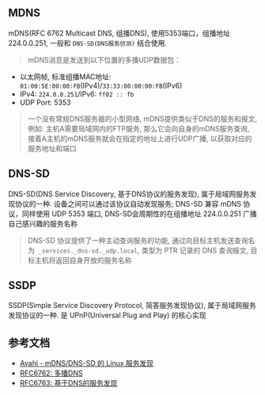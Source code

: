 
## MDNS
mDNS(RFC 6762 Multicast DNS, 组播DNS), 使用5353端口，组播地址 224.0.0.251, 一般和 `DNS-SD(DNS服务侦测)` 结合使用.

> mDNS消息是发送到以下位置的多播UDP数据包：
- 以太网帧, 标准组播MAC地址: `01:00:5E:00:00:FB`(IPv4)/`33:33:00:00:00:FB`(IPv6)
- IPv4: `224.0.0.251`/IPv6: `ff02 :: fb`
- UDP Port: 5353

> 一个没有常规DNS服务器的小型网络, mDNS提供类似于DNS的服务和报文, 例如: 主机A需要局域网内的FTP服务, 那么它会向自身的mDNS服务查询, 接着A主机的mDNS服务就会在指定的地址上进行UDP广播, 以获取对应的服务地址和端口

## DNS-SD
DNS-SD(DNS Service Discovery, 基于DNS协议的服务发现), 属于局域网服务发现协议的一种. 设备之间可以通过该协议自动发现服务; DNS-SD 兼容 mDNS 协议，同样使用 UDP 5353 端口, DNS-SD会周期性的在组播地址 224.0.0.251 广播自己感兴趣的服务名称

> DNS-SD 协议提供了一种主动查询服务的功能, 通过向目标主机发送查询名为` _services._dns-sd._udp.local`, 类型为 PTR 记录的 DNS 查询报文, 目标主机将返回自身开放的服务名称

## SSDP
SSDP(Simple Service Discovery Protocol, 简答服务发现协议), 属于局域网服务发现协议的一种. 是 UPnP(Universal Plug and Play) 的核心实现

## 参考文档

- [Avahi - mDNS/DNS-SD 的 Linux 服务发现](https://github.com/avahi/avahi.git)
- [RFC6762: 多播DNS](https://tools.ietf.org/html/rfc6762)
- [RFC6763: 基于DNS的服务发现](https://tools.ietf.org/html/rfc6763)